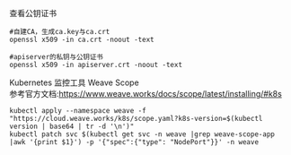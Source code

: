 查看公钥证书
```
#自建CA，生成ca.key与ca.crt
openssl x509 -in ca.crt -noout -text

#apiserver的私钥与公钥证书
openssl x509 -in apiserver.crt -noout -text
```

Kubernetes 监控工具 Weave Scope  
参考官方文档:https://www.weave.works/docs/scope/latest/installing/#k8s
```
kubectl apply --namespace weave -f "https://cloud.weave.works/k8s/scope.yaml?k8s-version=$(kubectl version | base64 | tr -d '\n')"
kubectl patch svc $(kubectl get svc -n weave |grep weave-scope-app |awk '{print $1}') -p '{"spec":{"type": "NodePort"}}' -n weave
```
